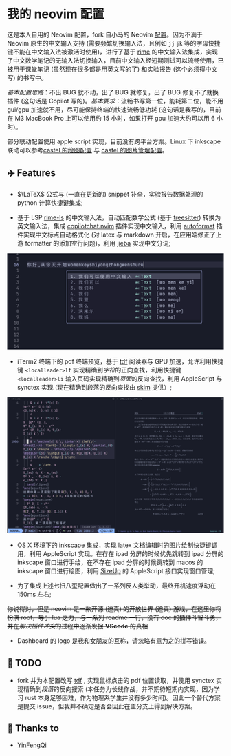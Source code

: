# 我的 neovim 配置

这是本人自用的 Neovim 配置，fork 自小马的 Neovim [配置](https://github.com/YinFengQi/nvim-config-based-on-lazyvim)。因为不满于 Neovim 原生的中文输入支持 (需要频繁切换输入法，且例如 `jj` `jk` 等的字母快捷键不能在中文输入法被激活时使用)，进行了基于 [rime](https://github.com/rime) 的中文输入法集成，实现了中文数学笔记的无输入法切换输入，目前中文输入经短期测试可以流畅使用，已被用于课堂笔记 (虽然现在很多都是用英文写的了) 和实验报告 (这个必须得中文写) 的书写中。

*基本配置思路*：不出 BUG 就不动，出了 BUG 就修复，出了 BUG 修复不了就换插件 (这句话是 Copilot 写的)。*基本要求*：流畅书写第一位，能耗第二位，能不用 gui/gpu 加速就不用，尽可能保持终端的快速流畅低功耗 (这句话是我写的，目前在 M3 MacBook Pro 上可以使用约 15 小时，如果打开 gpu 加速大约可以用 6 小时)。

部分联动配置使用 apple script 实现，目前没有跨平台方案。Linux 下 inkscape 联动可以参考[castel 的绘图配置](https://github.com/gillescastel/inkscape-figures) 与 [castel 的图片管理配置](https://github.com/gillescastel/inkscape-shortcut-manager)。

## ✈️  Features

* $\LaTeX$ 公式与 (一直在更新的) snippet 补全，实验报告数据处理的 python 计算快捷键集成;

* 基于 LSP [rime-ls](https://github.com/wlh320/rime-ls) 的中文输入法，自动匹配数学公式 (基于 [treesitter](https://github.com/nvim-treesitter/nvim-treesitter)) 转换为英文输入法，集成 [copilotchat.nvim](https://github.com/CopilotC-Nvim/CopilotChat.nvim) 插件实现中文输入，利用 [autoformat](https://github.com/huacnlee/autocorrect) 插件实现中文标点自动格式化 (对 latex 与 markdown 开启，在应用端修正了上游 formatter 的添加空行问题)，利用 [jieba](https://github.com/fxsjy/jieba) 实现中文分词;

![中文输入法](./readme_fig/cn_input.png)

* iTerm2 终端下的 pdf 终端预览，基于 [tdf](https://github.com/itsjunetime/tdf) 阅读器与 GPU 加速，允许利用快捷键 `<localleader>lf` 实现精确到*字符*的正向查找，利用快捷键 `<localleader>li` 输入页码实现精确到*页面*的反向查找，利用 AppleScript 与 synctex 实现 (现在精确到段落的反向查找由 [skim](https://skim-app.sourceforge.io/) 提供）;

![tdf 下的 pdf 预览](./readme_fig/tdf.png)

* OS X 环境下的 [inkscape](https://inkscape.org/) 集成，实现 latex 文档编辑时的图片绘制快捷键调用，利用 AppleScript 实现。在存在 ipad 分屏的时候优先跳转到 ipad 分屏的 inkscape 窗口进行手绘，在不存在 ipad 分屏的时候跳转到 macos 的 inkscape 窗口进行绘图，利用 [SizeUp](https://www.irradiatedsoftware.com/sizeup/) 的 AppleScript 接口实现窗口管理;

* 为了集成上述七扭八歪配置做出了一系列反人类举动，最终开机速度浮动在 150ms 左右;

~~你说得对，但是 neovim 是一款开源 (迫真) 的开放世界 (迫真) 游戏，在这里你将扮演 root，导引 lua 之力，与一系列 readme 一行，没有 doc 的插件斗智斗勇，并在*解决插件冲突*的过程中逐渐发掘 **VScode** 的真相~~

* Dashboard 的 logo 是我和女朋友的互称，请忽略有意为之的拼写错误。

## 🤔 TODO

* fork 并为本配置改写 [tdf](https://github.com/itsjunetime/tdf) , 实现鼠标点击的 pdf 位置读取，并使用 synctex 实现精确到*段落*的反向搜索 (本任务为长线作战，并不期待短期内实现，因为学习 rust 本身足够困难，作为物理系学生并没有多少时间)。因此一个替代方案是提交 issue，但我并不确定是否会因此在主分支上得到解决方案。

## 🤝 Thanks to

* [YinFengQi](https://github.com/YinFengQi)

